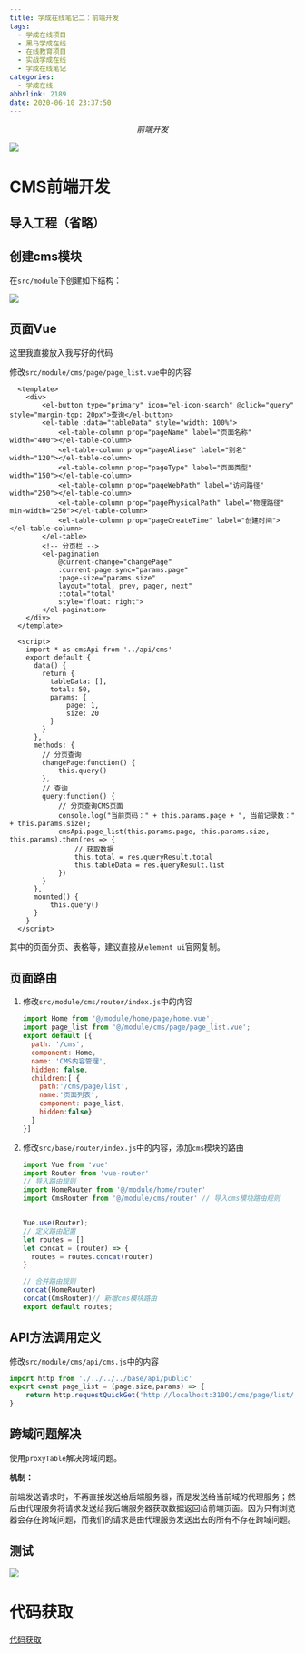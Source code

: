```yaml
---
title: 学成在线笔记二：前端开发
tags:
  - 学成在线项目
  - 黑马学成在线
  - 在线教育项目
  - 实战学成在线
  - 学成在线笔记
categories:
  - 学成在线
abbrlink: 2189
date: 2020-06-10 23:37:50
---
```


<center><i>前端开发</i></center>

![](https://imxushuai-blog.oss-cn-chengdu.aliyuncs.com/jiaoyu.jpg)


<!-- more -->

# CMS前端开发

## 导入工程（省略）

## 创建cms模块

在`src/module`下创建如下结构：

![](https://imxushuai-blog.oss-cn-chengdu.aliyuncs.com/20190910222443.png)

## 页面Vue

这里我直接放入我写好的代码

修改`src/module/cms/page/page_list.vue`中的内容

```vue
  <template>
    <div>
        <el-button type="primary" icon="el-icon-search" @click="query" style="margin-top: 20px">查询</el-button>
        <el-table :data="tableData" style="width: 100%">
            <el-table-column prop="pageName" label="页面名称" width="400"></el-table-column>
            <el-table-column prop="pageAliase" label="别名" width="120"></el-table-column>
            <el-table-column prop="pageType" label="页面类型" width="150"></el-table-column>
            <el-table-column prop="pageWebPath" label="访问路径" width="250"></el-table-column>
            <el-table-column prop="pagePhysicalPath" label="物理路径" min-width="250"></el-table-column>
            <el-table-column prop="pageCreateTime" label="创建时间"></el-table-column>
        </el-table>
        <!-- 分页栏 -->
        <el-pagination
            @current-change="changePage"
            :current-page.sync="params.page"
            :page-size="params.size"
            layout="total, prev, pager, next"
            :total="total"
            style="float: right">
        </el-pagination>
    </div>
  </template>

  <script>
    import * as cmsApi from '../api/cms'
    export default {
      data() {
        return {
          tableData: [],
          total: 50,
          params: {
              page: 1,
              size: 20
          }
        }
      },
      methods: {
        // 分页查询
        changePage:function() {
            this.query()
        },
        // 查询
        query:function() {
            // 分页查询CMS页面
            console.log("当前页码：" + this.params.page + ", 当前记录数：" + this.params.size);
            cmsApi.page_list(this.params.page, this.params.size, this.params).then(res => {
                // 获取数据
                this.total = res.queryResult.total
                this.tableData = res.queryResult.list
            })
        }
      },
      mounted() {
          this.query()
      }
    }
  </script>
```

其中的页面分页、表格等，建议直接从`element ui`官网复制。

## 页面路由

1. 修改`src/module/cms/router/index.js`中的内容

   ```javascript
   import Home from '@/module/home/page/home.vue'; 
   import page_list from '@/module/cms/page/page_list.vue'; 
   export default [{ 
     path: '/cms', 
     component: Home, 
     name: 'CMS内容管理', 
     hidden: false, 
     children:[ {
       path:'/cms/page/list',
       name:'页面列表',
       component: page_list,
       hidden:false}
     ] 
   }]
   ```

2. 修改`src/base/router/index.js`中的内容，添加`cms`模块的路由

   ```javascript
   import Vue from 'vue'
   import Router from 'vue-router'
   // 导入路由规则
   import HomeRouter from '@/module/home/router'
   import CmsRouter from '@/module/cms/router' // 导入cms模块路由规则
   
   
   Vue.use(Router);
   // 定义路由配置
   let routes = []
   let concat = (router) => {
     routes = routes.concat(router)
   }
   
   // 合并路由规则
   concat(HomeRouter)
   concat(CmsRouter)// 新增cms模块路由
   export default routes;
   
   ```

## API方法调用定义

修改`src/module/cms/api/cms.js`中的内容

```javascript
import http from './../../../base/api/public'
export const page_list = (page,size,params) => { 
    return http.requestQuickGet('http://localhost:31001/cms/page/list/'+page+'/'+size) 
}
```

## 跨域问题解决

使用`proxyTable`解决跨域问题。

**机制：**

前端发送请求时，不再直接发送给后端服务器，而是发送给当前域的代理服务；然后由代理服务将请求发送给我后端服务器获取数据返回给前端页面。因为只有浏览器会存在跨域问题，而我们的请求是由代理服务发送出去的所有不存在跨域问题。

## 测试

![](https://imxushuai-blog.oss-cn-chengdu.aliyuncs.com/20190910225428.png)

# 代码获取

[代码获取](https://www.imxushuai.com/2020/07/01/35.%E5%AD%A6%E6%88%90%E5%9C%A8%E7%BA%BF%E4%BB%A3%E7%A0%81%E8%8E%B7%E5%8F%96/)

